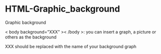 # HTML-Graphic_background
Graphic background

< body background="XXX" >< /body >: you can insert a graph, a picture or others as the background

XXX should be replaced with the name of your background graph 
